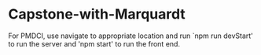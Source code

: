# Capstone-with-Marquardt
For PMDCI, use navigate to appropriate location and run `npm run devStart' to run the server and 'npm start' to run the front end.
